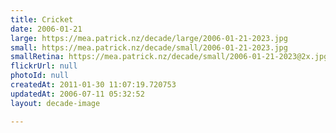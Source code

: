 ```yaml
---
title: Cricket
date: 2006-01-21
large: https://mea.patrick.nz/decade/large/2006-01-21-2023.jpg
small: https://mea.patrick.nz/decade/small/2006-01-21-2023.jpg
smallRetina: https://mea.patrick.nz/decade/small/2006-01-21-2023@2x.jpg
flickrUrl: null
photoId: null
createdAt: 2011-01-30 11:07:19.720753
updatedAt: 2006-07-11 05:32:52
layout: decade-image

---
```


